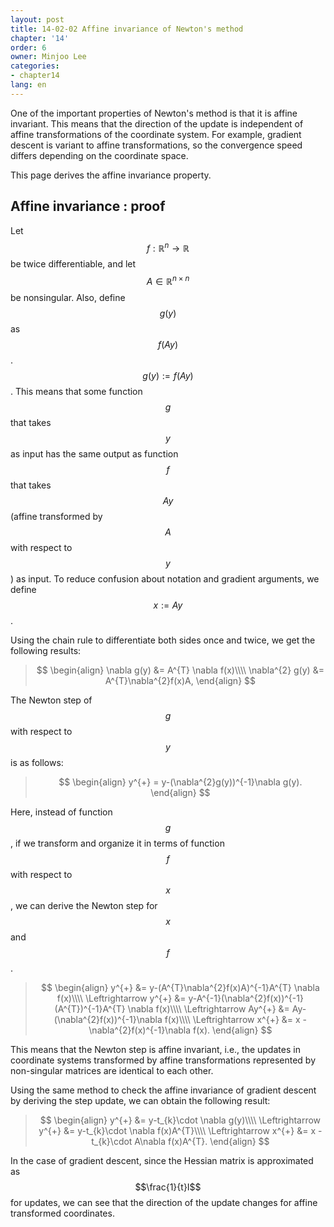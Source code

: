 ```yaml
---
layout: post
title: 14-02-02 Affine invariance of Newton's method
chapter: '14'
order: 6
owner: Minjoo Lee
categories:
- chapter14
lang: en
---
```

<script type="text/x-mathjax-config">
MathJax.Hub.Config({
    displayAlign: "center"
});
</script>

One of the important properties of Newton's method is that it is affine invariant. This means that the direction of the update is independent of affine transformations of the coordinate system. For example, gradient descent is variant to affine transformations, so the convergence speed differs depending on the coordinate space.

This page derives the affine invariance property.

## Affine invariance : proof
Let $$f:\mathbb{R}^{n}\rightarrow \mathbb{R}$$ be twice differentiable, and let $$A\in \mathbb{R}^{n\times n}$$ be nonsingular. Also, define $$g(y)$$ as $$f(Ay)$$. $$g(y):=f(Ay)$$. This means that some function $$g$$ that takes $$y$$ as input has the same output as function $$f$$ that takes $$Ay$$ (affine transformed by $$A$$ with respect to $$y$$) as input. To reduce confusion about notation and gradient arguments, we define $$x:=Ay$$.

Using the chain rule to differentiate both sides once and twice, we get the following results:

>$$
>\begin{align}
>\nabla g(y) &= A^{T} \nabla f(x)\\\\
>\nabla^{2} g(y) &= A^{T}\nabla^{2}f(x)A,
>\end{align}
>$$

The Newton step of $$g$$ with respect to $$y$$ is as follows:

>$$
>\begin{align}
>y^{+}  = y-(\nabla^{2}g(y))^{-1}\nabla g(y).
>\end{align}
>$$

Here, instead of function $$g$$, if we transform and organize it in terms of function $$f$$ with respect to $$x$$, we can derive the Newton step for $$x$$ and $$f$$.

>$$
>\begin{align}
>y^{+} &= y-(A^{T}\nabla^{2}f(x)A)^{-1}A^{T} \nabla f(x)\\\\
>\Leftrightarrow y^{+} &= y-A^{-1}(\nabla^{2}f(x))^{-1}(A^{T})^{-1}A^{T} \nabla f(x)\\\\
>\Leftrightarrow Ay^{+} &= Ay-(\nabla^{2}f(x))^{-1}\nabla f(x)\\\\
>\Leftrightarrow x^{+} &= x - \nabla^{2}f(x)^{-1}\nabla f(x).
>\end{align}
>$$

This means that the Newton step is affine invariant, i.e., the updates in coordinate systems transformed by affine transformations represented by non-singular matrices are identical to each other.

Using the same method to check the affine invariance of gradient descent by deriving the step update, we can obtain the following result:

>$$
>\begin{align}
>y^{+} &= y-t_{k}\cdot \nabla g(y)\\\\
>\Leftrightarrow y^{+} &= y-t_{k}\cdot \nabla f(x)A^{T}\\\\
>\Leftrightarrow x^{+} &= x - t_{k}\cdot A\nabla f(x)A^{T}. 
>\end{align}
>$$

In the case of gradient descent, since the Hessian matrix is approximated as $$\frac{1}{t}I$$ for updates, we can see that the direction of the update changes for affine transformed coordinates.